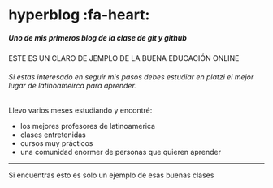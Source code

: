 # hyperblog :fa-heart:
##### Uno de mis primeros blog de la clase de git y github

ESTE ES UN CLARO DE JEMPLO DE LA BUENA EDUCACIÓN ONLINE

######  Si estas interesado en seguir mis pasos debes estudiar en platzi el mejor lugar de latinoameirca para aprender. 

Llevo varios meses estudiando y encontré:

-  los mejores profesores de latinoamerica
- clases entretenidas
- cursos muy prácticos
- una comunidad enormer de personas que quieren aprender

------------


Si encuentras esto es solo un ejemplo de esas buenas clases
